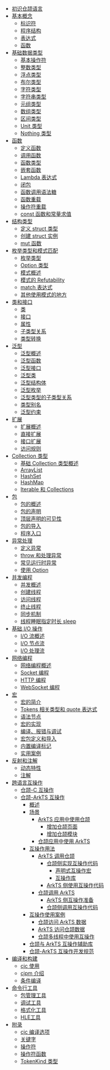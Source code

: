 - [初识仓颉语言](source_zh_cn/first_understanding/basic.md)
- [基本概念]()
    - [标识符](source_zh_cn/basic_programming_concepts/identifier.md)
    - [程序结构](source_zh_cn/basic_programming_concepts/program_structure.md)
    - [表达式](source_zh_cn/basic_programming_concepts/expression.md)
    - [函数](source_zh_cn/basic_programming_concepts/function.md)
- [基础数据类型]()
    - [基本操作符](source_zh_cn/basic_data_type/basic_operators.md)
    - [整数类型](source_zh_cn/basic_data_type/integer.md)
    - [浮点类型](source_zh_cn/basic_data_type/float.md)
    - [布尔类型](source_zh_cn/basic_data_type/bool.md)
    - [字符类型](source_zh_cn/basic_data_type/characters.md)
    - [字符串类型](source_zh_cn/basic_data_type/strings.md)
    - [元组类型](source_zh_cn/basic_data_type/tuple.md)
    - [数组类型](source_zh_cn/basic_data_type/array.md)
    - [区间类型](source_zh_cn/basic_data_type/range.md)
    - [Unit 类型](source_zh_cn/basic_data_type/unit.md)
    - [Nothing 类型](source_zh_cn/basic_data_type/nothing.md)
- [函数]()
    - [定义函数](source_zh_cn/function/define_functions.md)
    - [调用函数](source_zh_cn/function/call_functions.md)
    - [函数类型](source_zh_cn/function/first_class_citizen.md)
    - [嵌套函数](source_zh_cn/function/nested_functions.md)
    - [Lambda 表达式](source_zh_cn/function/lambda.md)
    - [闭包](source_zh_cn/function/closure.md)
    - [函数调用语法糖](source_zh_cn/function/function_call_desugar.md)
    - [函数重载](source_zh_cn/function/function_overloading.md)
    - [操作符重载](source_zh_cn/function/operator_overloading.md)
    - [const 函数和常量求值](source_zh_cn/function/const_func_and_eval.md)
- [结构类型]()
    - [定义 struct 类型](source_zh_cn/struct/define_struct.md)
    - [创建 struct 实例](source_zh_cn/struct/create_instance.md)
    - [mut 函数](source_zh_cn/struct/mut.md)
- [枚举类型和模式匹配]()
    - [枚举类型](source_zh_cn/enum_and_pattern_match/enum.md)
    - [Option 类型](source_zh_cn/enum_and_pattern_match/option_type.md)
    - [模式概述](source_zh_cn/enum_and_pattern_match/pattern_overview.md)
    - [模式的 Refutability](source_zh_cn/enum_and_pattern_match/pattern_refutability.md)
    - [match 表达式](source_zh_cn/enum_and_pattern_match/match.md)
    - [其他使用模式的地方](source_zh_cn/enum_and_pattern_match/other.md)
- [类和接口]()
    - [类](source_zh_cn/class_and_interface/class.md)
    - [接口](source_zh_cn/class_and_interface/interface.md)
    - [属性](source_zh_cn/class_and_interface/prop.md)
    - [子类型关系](source_zh_cn/class_and_interface/subtype.md)
    - [类型转换](source_zh_cn/class_and_interface/typecast.md)
- [泛型]()
    - [泛型概述](source_zh_cn/generic/generic_overview.md)
    - [泛型函数](source_zh_cn/generic/generic_function.md)
    - [泛型接口](source_zh_cn/generic/generic_interface.md)
    - [泛型类](source_zh_cn/generic/generic_class.md)
    - [泛型结构体](source_zh_cn/generic/generic_struct.md)
    - [泛型枚举](source_zh_cn/generic/generic_enum.md)
    - [泛型类型的子类型关系](source_zh_cn/generic/generic_subtype.md)
    - [类型别名](source_zh_cn/generic/typealias.md)
    - [泛型约束](source_zh_cn/generic/generic_constraint.md)
- [扩展]()
    - [扩展概述](source_zh_cn/extension/extend_overview.md)
    - [直接扩展](source_zh_cn/extension/direct_extension.md)
    - [接口扩展](source_zh_cn/extension/interface_extension.md)
    - [访问规则](source_zh_cn/extension/access_rules.md)
- [Collection 类型]()
    - [基础 Collection 类型概述](source_zh_cn/collections/collection_overview.md)
    - [ArrayList](source_zh_cn/collections/collection_arraylist.md)
    - [HashSet](source_zh_cn/collections/collection_hashset.md)
    - [HashMap](source_zh_cn/collections/collection_hashmap.md)
    - [Iterable 和 Collections](source_zh_cn/collections/collection_iterable_collections.md)
- [包]()
    - [包的概述](source_zh_cn/package/package_overview.md)
    - [包的声明](source_zh_cn/package/package_name.md)
    - [顶层声明的可见性](source_zh_cn/package/toplevel_access.md)
    - [包的导入](source_zh_cn/package/import.md)
    - [程序入口](source_zh_cn/package/entry.md)
- [异常处理]()
    - [定义异常](source_zh_cn/error_handle/exception_overview.md)
    - [throw 和处理异常](source_zh_cn/error_handle/handle.md)
    - [常见运行时异常](source_zh_cn/error_handle/common_runtime_exceptions.md)
    - [使用 Option](source_zh_cn/error_handle/use_option.md)
- [并发编程]()
    - [并发概述](source_zh_cn/concurrency/concurrency_overview.md)
    - [创建线程](source_zh_cn/concurrency/create_thread.md)
    - [访问线程](source_zh_cn/concurrency/use_thread.md)
    - [终止线程](source_zh_cn/concurrency/terminal_thread.md)
    - [同步机制](source_zh_cn/concurrency/sync.md)
    - [线程睡眠指定时长 sleep](source_zh_cn/concurrency/sleep.md)
- [基础 I/O 操作]()
    - [I/O 流概述](source_zh_cn/Basic_IO/basic_IO_overview.md)
    - [I/O 节点流](source_zh_cn/Basic_IO/basic_IO_source_stream.md)
    - [I/O 处理流](source_zh_cn/Basic_IO/basic_IO_process_stream.md)
- [网络编程]()
    - [网络编程概述](source_zh_cn/Net/net_overview.md)
    - [Socket 编程](source_zh_cn/Net/net_socket.md)
    - [HTTP 编程](source_zh_cn/Net/net_http.md)
    - [WebSocket 编程](source_zh_cn/Net/net_websocket.md)
- [宏]()
    - [宏的简介](source_zh_cn/Macro/macro_introduction.md)
    - [Tokens 相关类型和 quote 表达式](source_zh_cn/Macro/Tokens_types_and_quote_expressions.md)
    - [语法节点](source_zh_cn/Macro/syntax_node.md)
    - [宏的实现](source_zh_cn/Macro/implementation_of_macros_ohos.md)
    - [编译、报错与调试](source_zh_cn/Macro/compiling_error_reporting_and_debugging_ohos.md)
    - [宏包定义和导入](source_zh_cn/Macro/defining_and_importing_macro_package.md)
    - [内置编译标记](source_zh_cn/Macro/builtin_compilation_flags.md)
    - [实用案例](source_zh_cn/Macro/practical_case.md)
- [反射和注解]()
    - [动态特性](source_zh_cn/reflect_and_annotation/dynamic_feature.md)
    - [注解](source_zh_cn/reflect_and_annotation/anno.md)
- [跨语言互操作]()
    - [仓颉-C 互操作](source_zh_cn/FFI/cangjie-c.md)
    - [仓颉-ArkTS 互操作]()
        - [概述](source_zh_cn/FFI/cangjie-arkts/cangjie_arkts_overview.md)
        - [场景](source_zh_cn/FFI/cangjie-arkts/interoperability_senario.md)
            - [ArkTS 应用中使用仓颉](source_zh_cn/FFI/cangjie-arkts/using_cangjie.md)
                - [增加仓颉页面](source_zh_cn/FFI/cangjie-arkts/add_cangjie_page.md)
                - [增加仓颉模块](source_zh_cn/FFI/cangjie-arkts/add_cangjie_module.md)
            - [仓颉应用中使用 ArkTS](source_zh_cn/FFI/cangjie-arkts/using_arkts.md)
        - [互操作用法]()
            - [ArkTS 调用仓颉](source_zh_cn/FFI/cangjie-arkts/method_of_ArkTS_calling_cangjie.md)
                - [仓颉侧实现互操作代码]()
                    - [声明式互操作宏](source_zh_cn/FFI/cangjie-arkts/interoperability_macro.md)
                    - [互操作库](source_zh_cn/FFI/cangjie-arkts/interoperability_lib.md)
                - [ArkTS 侧使用互操作代码](source_zh_cn/FFI/cangjie-arkts/arkts_import_cangjie.md)
            - [仓颉调用 ArkTS]()
                - [ArkTS 侧互操作准备](source_zh_cn/FFI/cangjie-arkts/prepare_arkts_module.md)
                - [仓颉侧调用互操作代码](source_zh_cn/FFI/cangjie-arkts/using_arkts_module.md)
        - [互操作使用案例](source_zh_cn/FFI/cangjie-arkts/using_example.md)
            - [仓颉访问 ArkTS 数据](source_zh_cn/FFI/cangjie-arkts/operating_ArkTS_data.md)
            - [ArkTS 访问仓颉数据](source_zh_cn/FFI/cangjie-arkts/operating_cangjie_objects.md)
            - [仓颉多线程中使用互操作](source_zh_cn/FFI/cangjie-arkts/using_interoperability_lib_multithread.md)
        - [仓颉与 ArkTS 互操作辅助库](source_zh_cn/FFI/cangjie-arkts/auxiliary_lib.md)
        - [仓颉-ArkTS 互操作开发规范](source_zh_cn/FFI/cangjie-arkts/interop_guidelines.md)
- [编译和构建]()
    - [cjc 使用](source_zh_cn/compile_and_build/cjc_usage_OHOS.md)
    - [cjpm 介绍](source_zh_cn/compile_and_build/cjpm_usage_OHOS.md)
    - [条件编译](source_zh_cn/compile_and_build/conditional_compilation.md)
- [命令行工具](source_zh_cn/cmd_tools/command_line_overview.md)
    - [包管理工具](source_zh_cn/cmd_tools/cjpm_manual.md)
    - [调试工具](source_zh_cn/cmd_tools/cjdb_manual.md)
    - [格式化工具](source_zh_cn/cmd_tools/cjfmt_manual.md)
    - [HLE工具](source_zh_cn/FFI/cangjie-arkts/HLE_usage.md)
- [附录]()
    - [cjc 编译选项](source_zh_cn/Appendix/compile_options_OHOS.md)
    - [关键字](source_zh_cn/Appendix/keyword.md)
    - [操作符](source_zh_cn/Appendix/operator.md)
    - [操作符函数](source_zh_cn/Appendix/operator_function.md)
    - [TokenKind 类型](source_zh_cn/Appendix/tokenkind_type.md)
